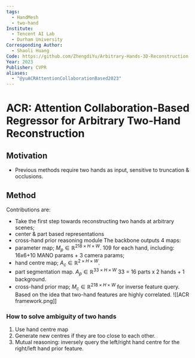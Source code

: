 ```yaml
---
tags:
  - HandMesh
  - two-hand
Institute:
  - Tencent AI Lab
  - Durham University
Corresponding Author:
  - Shaoli Huang
Code: https://github.com/ZhengdiYu/Arbitrary-Hands-3D-Reconstruction
Year: 2023
Publisher: CVPR
aliases:
  - "@yuACRAttentionCollaborationBased2023"
---
```

# ACR: Attention Collaboration-Based Regressor for Arbitrary Two-Hand Reconstruction
## Motivation
* Previous methods require two hands as input, sensitive to truncation & occlusions.
## Method
Contributions are:
* Take the first step towards reconstructing two hands at arbitrary scenes;
* center & part based representations
* cross-hand prior reasoning module
The backbone outputs 4 maps:
* parameter map; $M_p\in\mathbb{R}^{218\times H\times W}$. 109 for each hand, including: 16x6+10 MANO params + 3 camera params;
* hand centre map; $A_c\in\mathbb{R}^{2\times H \times W}$.
* part segmentation map. $A_p\in\mathbb{R}^{33\times H\times W}$ 33 = 16 parts x 2 hands + 1 background.
* cross-hand prior map; $M_c\in\mathbb{R}^{218\times H\times W}$ for inverse feature query. Based on the idea that two-hand features are highly correlated.
![[ACR framework.png]]
### How to solve ambiguity of two hands
1. Use hand centre map
2. Generate new centres if they are too close to each other.
3. Mutual reasoning: inversely query the left/right hand centre for the right/left hand prior feature.